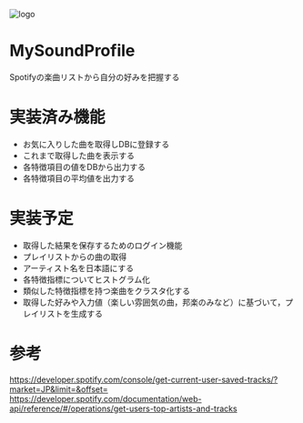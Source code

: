 ![logo](https://user-images.githubusercontent.com/52301721/216746105-44a494e4-5dac-45e0-ac0c-8d330b5b1461.png)

# MySoundProfile
Spotifyの楽曲リストから自分の好みを把握する

# 実装済み機能
- お気に入りした曲を取得しDBに登録する
- これまで取得した曲を表示する
- 各特徴項目の値をDBから出力する
- 各特徴項目の平均値を出力する

# 実装予定
- 取得した結果を保存するためのログイン機能
- プレイリストからの曲の取得
- アーティスト名を日本語にする
- 各特徴指標についてヒストグラム化
- 類似した特徴指標を持つ楽曲をクラスタ化する
- 取得した好みや入力値（楽しい雰囲気の曲，邦楽のみなど）に基づいて，プレイリストを生成する

# 参考
https://developer.spotify.com/console/get-current-user-saved-tracks/?market=JP&limit=&offset=
https://developer.spotify.com/documentation/web-api/reference/#/operations/get-users-top-artists-and-tracks
